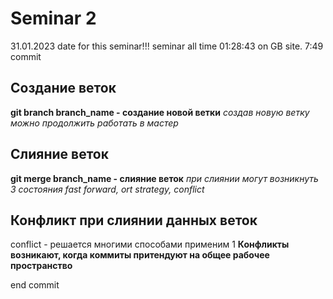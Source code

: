 # Seminar 2
31.01.2023 date for this seminar!!!
seminar all time 01:28:43 on GB site. 7:49 commit
## Создание веток
**git branch branch_name - создание новой ветки**
*создав новую ветку можно продолжить работать в мастер*
## Слияние веток
**git merge branch_name - слияние веток**
*при слиянии могут возникнуть 3 состояния fast forward, ort strategy, conflict*
## Конфликт при слиянии данных веток
conflict - решается многими способами применим 1
**Конфликты возникают, когда коммиты притендуют на общее рабочее пространство**

end commit